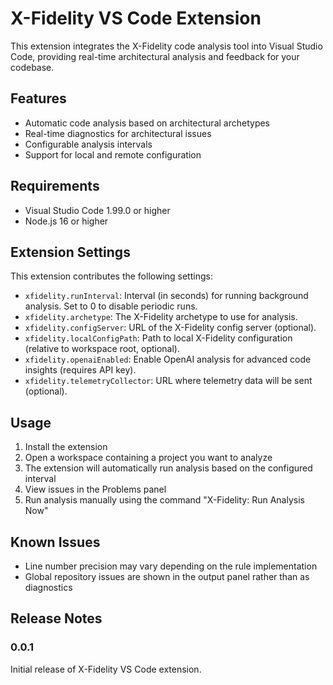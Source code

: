 # X-Fidelity VS Code Extension

This extension integrates the X-Fidelity code analysis tool into Visual Studio Code, providing real-time architectural analysis and feedback for your codebase.

## Features

- Automatic code analysis based on architectural archetypes
- Real-time diagnostics for architectural issues
- Configurable analysis intervals
- Support for local and remote configuration

## Requirements

- Visual Studio Code 1.99.0 or higher
- Node.js 16 or higher

## Extension Settings

This extension contributes the following settings:

* `xfidelity.runInterval`: Interval (in seconds) for running background analysis. Set to 0 to disable periodic runs.
* `xfidelity.archetype`: The X-Fidelity archetype to use for analysis.
* `xfidelity.configServer`: URL of the X-Fidelity config server (optional).
* `xfidelity.localConfigPath`: Path to local X-Fidelity configuration (relative to workspace root, optional).
* `xfidelity.openaiEnabled`: Enable OpenAI analysis for advanced code insights (requires API key).
* `xfidelity.telemetryCollector`: URL where telemetry data will be sent (optional).

## Usage

1. Install the extension
2. Open a workspace containing a project you want to analyze
3. The extension will automatically run analysis based on the configured interval
4. View issues in the Problems panel
5. Run analysis manually using the command "X-Fidelity: Run Analysis Now"

## Known Issues

- Line number precision may vary depending on the rule implementation
- Global repository issues are shown in the output panel rather than as diagnostics

## Release Notes

### 0.0.1

Initial release of X-Fidelity VS Code extension.
